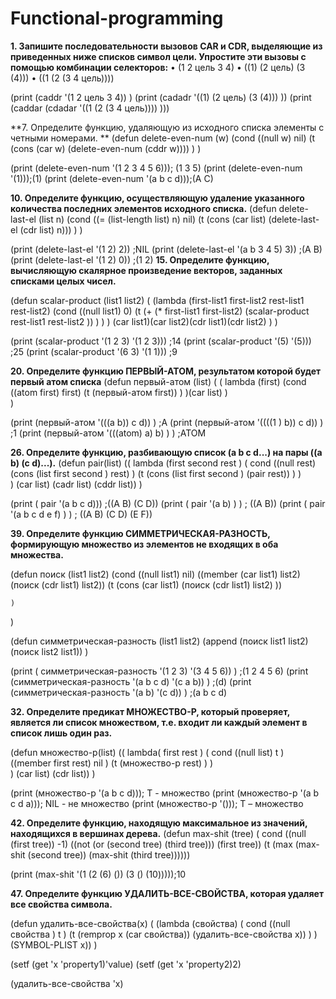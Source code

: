 # Functional-programming

**1. Запишите последовательности вызовов CAR и CDR, выделяющие из приведенных ниже списков символ цели. Упростите эти вызовы с помощью комбинации селекторов:**
• (1 2 цель 3 4)
• ((1) (2 цель) (3 (4)))
• ((1 (2 (3 4 цель))))

(print (caddr '(1 2 цель 3 4)) )
(print (cadadr '((1) (2 цель) (3 (4))) ))
(print (caddar (cdadar  '((1 (2 (3 4 цель)))) )))

**7. Определите функцию, удаляющую из исходного списка элементы с четными номерами. **
(defun delete-even-num (w) 
    (cond
         ((null w) nil) 
         (t (cons (car w) (delete-even-num (cddr w))))
    )
) 
 
(print (delete-even-num '(1 2 3 4 5 6))); (1 3 5)
(print (delete-even-num '(1)));(1)
(print (delete-even-num '(a b c d)));(A C)

**10. Определите функцию, осуществляющую удаление указанного количества последних элементов исходного списка.**
(defun delete-last-el (list n) 
    (cond
         ((= (list-length  list) n) nil) 
         (t (cons (car list) (delete-last-el (cdr list) n)))
    )
) 
 
(print (delete-last-el '(1 2) 2)) ;NIL
(print (delete-last-el '(a b 3 4 5) 3)) ;(A B)
(print (delete-last-el '(1 2) 0)) ;(1 2)
**15. Определите функцию, вычисляющую скалярное произведение векторов, заданных списками целых чисел.**

(defun scalar-product (list1 list2) 
   ( (lambda (first-list1 first-list2 rest-list1 rest-list2)
        (cond
             ((null list1) 0) 
             (t (+ (* first-list1 first-list2) (scalar-product rest-list1 rest-list2 )) )
        )
     ) (car list1)(car list2)(cdr list1)(cdr list2) ) 
) 
    
(print (scalar-product '(1 2 3) '(1 2 3))) ;14
(print (scalar-product '(5) '(5))) ;25
(print (scalar-product '(6 3) '(1 1))) ;9

**20. Определите функцию ПЕРВЫЙ-АТОМ, результатом которой будет первый атом списка**
(defun первый-атом (list) 
  ( ( lambda (first)
             (cond 
                 ((atom first) first)
                 (t (первый-атом first))
              )
    )(car list)
  )    
) 
    
(print (первый-атом '(((a b)) c d)) ) ;A
(print (первый-атом '((((1 ) b)) c d)) ) ;1
(print (первый-атом '(((atom) a) b) ) ) ;ATOM

**26. Определите функцию, разбивающую список (a b с d...) на пары ((а b) (с d)...).**
(defun pair(list)
    (( lambda (first second rest )
               ( cond
                   ((null rest)  (cons (list first second ) rest) ) 
                   (t (cons (list first second ) (pair rest)) )
               )   
      ) (car list) (cadr list) (cddr list))
)

(print ( pair '(a b c d))) ;((A B) (C D))
(print ( pair '(a b) ) ) ; ((A B))
(print ( pair '(a b c d e f) ) ) ; ((A B) (C D) (E F))

**39. Определите функцию СИММЕТРИЧЕСКАЯ-РАЗНОСТЬ, формирующую множество из элементов не входящих в оба множества.**

(defun поиск (list1 list2)
    (cond 
        ((null list1) nil)
        ((member (car list1) list2) (поиск (cdr list1) list2))
        (t (cons (car list1) (поиск (cdr list1) list2) ))
        
    )
)

(defun симметрическая-разность (list1 list2)
     (append (поиск list1 list2) (поиск list2 list1))
)

(print ( симметрическая-разность '(1 2 3) '(3 4 5 6)) ) ;(1 2 4 5 6)
(print (симметрическая-разность '(a b c d) '(c a b)) ) ;(d)
(print (симметрическая-разность '(a b) '(c d)) ) ;(a b c d)


**32. Определите предикат МНОЖЕСТВО-Р, который проверяет, является ли список множеством, т.е. входит ли каждый элемент в список лишь один раз.**

(defun множество-р(list)
    (( lambda( first rest )
               ( cond
                   ((null list) t )
                   ((member first rest) nil )
                   (t (множество-р rest) )
               )   
      ) (car list) (cdr list))
)

(print (множество-р '(a b c d))); T - множество
(print (множество-р '(a b c d a))); NIL - не множество
(print (множество-р '())); T – множество

**42. Определите функцию, находящую максимальное из значений, находящихся в вершинах дерева.**
(defun max-shit (tree) (
    cond 
        ((null (first tree)) -1)
        ((not (or (second tree) (third tree))) (first tree))
        (t (max (max-shit (second tree)) (max-shit (third tree))))))


(print (max-shit '(1 (2 (6) ()) (3 () (10)))));10

**47. Определите функцию УДАЛИТЬ-ВСЕ-СВОЙСТВА, которая удаляет все свойства символа.**

(defun удалить-все-свойства(x)
    ( (lambda (свойства)
         ( cond 
             ((null свойства ) t )
             (t (remprop x (car свойства)) (удалить-все-свойства x))
         )
    )(SYMBOL-PLIST x))
)

(setf (get 'x 'property1)'value)
(setf (get 'x 'property2)2)

(удалить-все-свойства 'x)
